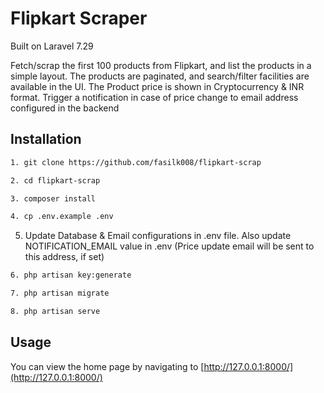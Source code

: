 # Flipkart Scraper

Built on Laravel 7.29

Fetch/scrap the first 100 products from Flipkart, and list the products in a simple layout. The products are paginated, and search/filter facilities are available in the UI. The Product price is shown in Cryptocurrency & INR format.
Trigger a notification in case of price change to email
address configured in the backend

## Installation

 
```bash
1. git clone https://github.com/fasilk008/flipkart-scrap

2. cd flipkart-scrap

3. composer install

4. cp .env.example .env
```

5. Update Database & Email configurations in .env file. Also update NOTIFICATION_EMAIL value in .env (Price update email will be sent to this address, if set)

```bash
6. php artisan key:generate

7. php artisan migrate

8. php artisan serve
```

## Usage

You can view the home page by navigating to [http://127.0.0.1:8000/](http://127.0.0.1:8000/)
